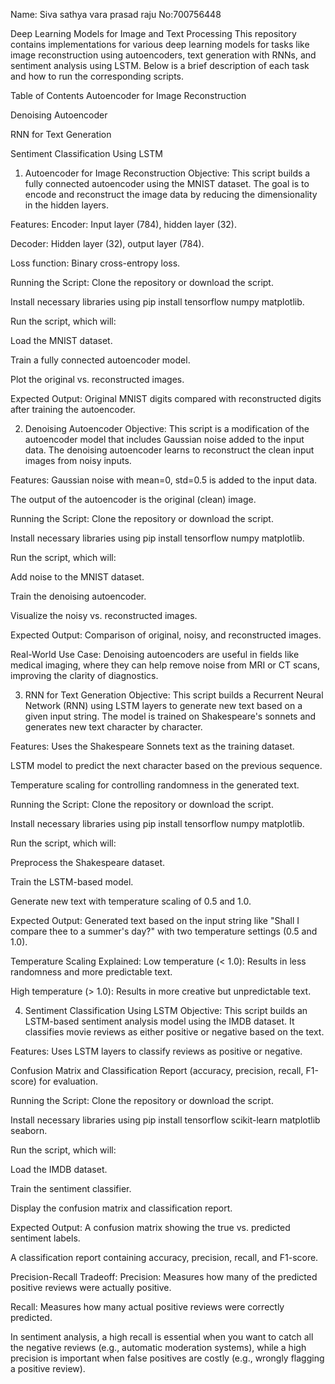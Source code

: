 Name: Siva sathya vara prasad raju
No:700756448



Deep Learning Models for Image and Text Processing
This repository contains implementations for various deep learning models for tasks like image reconstruction using autoencoders, text generation with RNNs, and sentiment analysis using LSTM. Below is a brief description of each task and how to run the corresponding scripts.

Table of Contents
Autoencoder for Image Reconstruction

Denoising Autoencoder

RNN for Text Generation

Sentiment Classification Using LSTM

1. Autoencoder for Image Reconstruction
Objective:
This script builds a fully connected autoencoder using the MNIST dataset. The goal is to encode and reconstruct the image data by reducing the dimensionality in the hidden layers.

Features:
Encoder: Input layer (784), hidden layer (32).

Decoder: Hidden layer (32), output layer (784).

Loss function: Binary cross-entropy loss.

Running the Script:
Clone the repository or download the script.

Install necessary libraries using pip install tensorflow numpy matplotlib.

Run the script, which will:

Load the MNIST dataset.

Train a fully connected autoencoder model.

Plot the original vs. reconstructed images.

Expected Output:
Original MNIST digits compared with reconstructed digits after training the autoencoder.

2. Denoising Autoencoder
Objective:
This script is a modification of the autoencoder model that includes Gaussian noise added to the input data. The denoising autoencoder learns to reconstruct the clean input images from noisy inputs.

Features:
Gaussian noise with mean=0, std=0.5 is added to the input data.

The output of the autoencoder is the original (clean) image.

Running the Script:
Clone the repository or download the script.

Install necessary libraries using pip install tensorflow numpy matplotlib.

Run the script, which will:

Add noise to the MNIST dataset.

Train the denoising autoencoder.

Visualize the noisy vs. reconstructed images.

Expected Output:
Comparison of original, noisy, and reconstructed images.

Real-World Use Case:
Denoising autoencoders are useful in fields like medical imaging, where they can help remove noise from MRI or CT scans, improving the clarity of diagnostics.

3. RNN for Text Generation
Objective:
This script builds a Recurrent Neural Network (RNN) using LSTM layers to generate new text based on a given input string. The model is trained on Shakespeare's sonnets and generates new text character by character.

Features:
Uses the Shakespeare Sonnets text as the training dataset.

LSTM model to predict the next character based on the previous sequence.

Temperature scaling for controlling randomness in the generated text.

Running the Script:
Clone the repository or download the script.

Install necessary libraries using pip install tensorflow numpy matplotlib.

Run the script, which will:

Preprocess the Shakespeare dataset.

Train the LSTM-based model.

Generate new text with temperature scaling of 0.5 and 1.0.

Expected Output:
Generated text based on the input string like "Shall I compare thee to a summer's day?" with two temperature settings (0.5 and 1.0).

Temperature Scaling Explained:
Low temperature (< 1.0): Results in less randomness and more predictable text.

High temperature (> 1.0): Results in more creative but unpredictable text.

4. Sentiment Classification Using LSTM
Objective:
This script builds an LSTM-based sentiment analysis model using the IMDB dataset. It classifies movie reviews as either positive or negative based on the text.

Features:
Uses LSTM layers to classify reviews as positive or negative.

Confusion Matrix and Classification Report (accuracy, precision, recall, F1-score) for evaluation.

Running the Script:
Clone the repository or download the script.

Install necessary libraries using pip install tensorflow scikit-learn matplotlib seaborn.

Run the script, which will:

Load the IMDB dataset.

Train the sentiment classifier.

Display the confusion matrix and classification report.

Expected Output:
A confusion matrix showing the true vs. predicted sentiment labels.

A classification report containing accuracy, precision, recall, and F1-score.

Precision-Recall Tradeoff:
Precision: Measures how many of the predicted positive reviews were actually positive.

Recall: Measures how many actual positive reviews were correctly predicted.

In sentiment analysis, a high recall is essential when you want to catch all the negative reviews (e.g., automatic moderation systems), while a high precision is important when false positives are costly (e.g., wrongly flagging a positive review).
